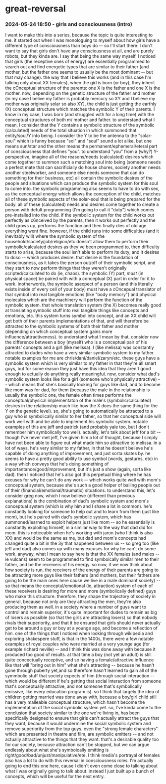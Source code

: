 # great-reversal

### 2024-05-24 18:50 - girls and consciousness (intro)

I want to make this into a series, because the topic is quite interesting to me. it started out when I was monologuing to myself about how girls have a different type of consciousness than boys do -- so I'll start there:
I don't want to say that girls don't have any consciousness at all, and are purely robots, but they kinda are. I say that being the same way myself. I noticed that girls (the receptive ones of energy) are essentially programmed to search out and find energetic types that are similar to their father (and mother, but the father one seems to usually be the most dominant -- but that may change).
	the way that I believe this works (and in this case I'm talking only about XX females), when the girl is born (or boy), they inherit the cOnceptual structure of the parents: one X is the father and one X is the mother. now, depending on the genetic structure of the father and mother (in my case I belive my father is probably mercury so XY and I believe my mother was originally solar so also XY), the child is just getting the earthly (X) conceptual structure which matches the symbolic Y of their parents. I know in my case, I was born (and struggled with for a long time) with the conceptual structures of both m/ mother and father. to understand what I mean, I consider that the Y contains a symbolic structure of the symbolic (calculated) needs of the total situation in which summoned that entity/soul/Y into being. I consider the Y to be the antenna to the "solar-soul"
		which is funny because "sol" and "soul" sound a lot alike, but one means sun/star and the other means the permanent/ephemeral/eteral part of consciousness that defines "you".
		to understand "you" from a (why?) Y-perspective, imagine all of the reasons/needs (calculated) desires which come together to summon such a matching soul into being (someone needs a perfect mate that can sacrificially do house chores, society another needs another steelworker, and someone else needs someone that can do something for their business, etc) all contain the symbolic desires of the people and situations which can produce the symbolic system for this soul to come into. the symbolic programming also seems to have to do with sex, as the cenceptual energy which allows the conception of the child, matches all of these symbolic aspects of the solar-soul that is being prepared for the body. all of these (calculated) needs and desires come together to create a person with defult programming (I'm going to call it "duty") which comes pre-installed into the child. if the symbolic system for the child works out perfectly as c6nceived by the parents, then it works out perfectly and the child grows up, performs the function and then finally dies of old age. everything went fine. however, if the child runs into some difficulties (and it inevitably will) where the symbolic system of the household/society/job/religion/etc doesn't allow them to perform their symbolic/calculated desires as they've been programmed to, then difficulty starts to arise, because the soul isn't able to perform its duty, and it desires to doso -- which produces desire. that desire is the foundation of consciousness, as it takes the person out/off of their symbolic script, and they start to now perform things that they weren't originally scripted/calculated to do (ie, chaos).
	the symbolic (Y) part, *must* (in physical space) be paired with with a conceptual (X) part in order for it to work. inotherwords, the symbolic asecpect of a person (and this literally exists inside of every cell of your body) must have a cOncepual translator of that symbol into real tangible emotions (like "body memory") and physical molecules which are the machinery will perform the function of the symbolic system. that whole translation system (the X) becomes really good at translating symbolic stuff into real tangible things like concepts and emotions, etc. this system turns symbol into concept, and an XX child will get both of their parents implementations of that, and will therefore be attracted to the symbolic systems of both their father and mother (depending on which conceptual system gains more influence/attractiveness). 
		to understand what I mean by that, consider now the difference between a boy (myself) who is a conceptual pair of his parents' concepts and a girl (like melissa). I (like melissa) was constantly attracted to dudes who have a very similar symbolic system to my father. notable examples for me are chris/dani/daniel/zaryn/etc. these guys have a symbolic system which is very similar to my father in that they're all smart guys, but for some reason they just have this idea that they aren't good enough to actually do anything really meaningful. now, consider what dad's symbolic system looks like for a girl (someone who's physically attractive) -- which means that she's basically looking for guys like dad, and to become like mom was for dad, for them (because the male in the relationship is usually the symbolic one, the female often times performs the conceptual/physical implementaton of the male's (symbolic/calculated) desires in the relationship much like how the X does the same thing for the Y on the genetic level). so, she's going to automatically be attracted to a guy who is symbolically similar to her father, so that her conceptual side will work well with and be able to implement his symbolic system. notable examples of this are jeff and patrick (and probably yale too, but I don't remember him symbolically too well). 
			actually, let's talk about jeff for a bit -- though I've never met jeff, I've given him a lot of thought, because I simply have not been able to figure out what made him so attractive to melissa. in a lot of ways, he's very similar to my father, in that he doesn't believe he's capable of doing anything of improvement, and just sorta skates by. he seems to have a pretty good ability to use symbol (words, gestures, etc) in a way which conveys that he's doing something of importantance/good/improvement, but it's just a show (again, sorta like dad). then I noticed that he's also got this perpetual thing where he has excuses for why he can't do any work -- which works quite well with mom's conceptual system, because she's such a good helper of bailing people out of their (financial/emotional/traumatic) situations.
			to understand this, let's consider greg now, which I now believe (different than previous explanations) is the combination of dad's symbolic system and mom's conceptual system (which is why him and I share a lot in common). he's constantly looking for someone to help out and to learn from them (just like mom), but he's paired with dad's symbolic system, which has summoned/learned to exploit helpers just like mom -- so he essentially is constantly exploiting himself, in a similar way to the way that dad did for mom. this is noticeable when he's working with jaron (who I think is also XX) and would be the same as me, but dad and mom's concepts had changed quite a bit in the 3y that happened between us -- so greg too (like jeff and dad) also comes up with many excuses for why he can't do some work.
	anyway, what I mean to say here is that the XX females (and males -- ie vulcans) seem to be programmed to find symboically similar men to their father, and be the receivers of his energy.
	so now, if we now think about how society is run, the receivers of the energy of their parents are going to be attracting more guys like their fathers (and mothers, but their fathers are going to be the main ones here cause we live in a male dominant society) -- so that means the conceptul/emotional (ie, attraction) system of each of these receivers is desiring for more and more (symbolically defined) guys who make this structure. therefore, they shape the trajectory of society in general, because not only are they attracting the men, they're also producing them as well.
		in a society where a number of guys want to control and remain superior, it's quite important for dudes to remain as big of losers as possible (so that the girls are attracting losers) so that nobody rivals their superiority, and that it be ensured that girls should never actually get to be around a guy or boy at a younge age, and become a reflection of him.
			one of the things that I noticed when looking through wikipedia and exploring shakespere stuff, is that in the 1400s, there were a few notable examples of royal couples who were married at a very younge age (for example richard neville) -- and I think this was done away with because it produced too good of results. at that time a boy (not yet an adult) is still quite concectually receptive, and so having a female/attractive influence like that will "bring out in him" what she's attracting -- because he hasn't gone through puberty yet,and so therefore hasn't learned to gain all of the symmbolic stuff that society expects of him (through social interaction -- which would be different if he's getting that social interaction from someone that's conceptually attractive, and not someone that's symbolically emissive, like every education program is). so I think that largely the idea of children getting married was done away with, because a boy/girl child still has a very malleable conceptual structure, which hasn't become the implementation of the social symbolic system yet.
		so, I've kinda come to the conclusion that society similar to the one we're living in, has been specifically designed to ensure that girls can't actually attract the guys that they want, because it would undermine the social symbolic system and remove superiority from the top guys. even the "strong female characters" which are presented in theatre and film, are symbolic emitters -- and not actually attractive to the things that they want. that's a desirable quality too for our society, because attraction can't be stopped, but we can argue endlessly about what she's symboically emitting is right/good/bad/unjust/manipulative/ete. I think media's portrayal of females also has a lot to do with this reversal in consciousness roles.
I'm actually going to end this one here, cause I didn't even come close to talking about what I was originally going to talk about. instead I just built up a bunch of concepts, which will be useful for the next entry.
